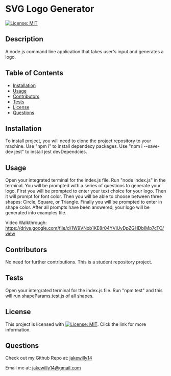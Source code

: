 
  #  SVG Logo Generator

  [![License: MIT](https://img.shields.io/badge/License-MIT-yellow.svg)](https://opensource.org/licenses/MIT)
  
  ## Description
  A node.js command line application that takes user's input and generates a logo. 
  
  ## Table of Contents
  * [Installation](#installation)
  * [Usage](#usage)
  * [Contributors](#contributors)
  * [Tests](#tests)
  * [License](#license)
  * [Questions](#questions)
    
  ## Installation
  To install project, you will need to clone the project repository to your machine. Use "npm i" to install dependecy packages. Use "npm i --save-dev jest" to install jest devDependcies. 
  
  ## Usage
  Open your integrated terminal for the index.js file. Run "node index.js" in the terminal. You will be prompted with a series of questions to generate your logo. First you will be prompted to enter your text choice for your logo. Then it will   prompt for font color. Then you will be able to choose between three shapes: Circle, Square, or Triangle. Finally you will be prompted to enter in shape color. After all prompts have been answered, your logo will be generated into examples     file.

  Video Walkthrough: https://drive.google.com/file/d/1W9VNob1KE8r04YVlUvDpZGHDbIMp7cTO/view
  
  ## Contributors
  No need for further contributions. This is a student repository project.
  
  ## Tests
  Open your intergrated terminal for the index.js file. Run "npm test" and this will run shapeParams.test.js of all shapes. 
  
  ## License
 This project is licensed with [![License: MIT](https://img.shields.io/badge/License-MIT-yellow.svg)](https://opensource.org/licenses/MIT). Click the link for more information.

  ## Questions
  Check out my Github Repo at: [jakewilly14](https://github.com/jakewilly14)

  Email me at: jakewilly14@gmail.com
